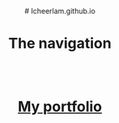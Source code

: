 <center>
 # Icheerlam.github.io

<h1>The navigation</h1>
<br>
<br>


<h1><a href="Spike's profolio.html" >My portfolio</a></h1>
<br>
</center>
 


            
